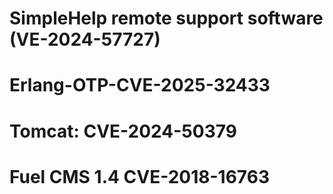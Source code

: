 # SimpleHelp remote support software (VE-2024-57727)


# Erlang-OTP-CVE-2025-32433

# Tomcat: CVE-2024-50379

# Fuel CMS 1.4 CVE-2018-16763
